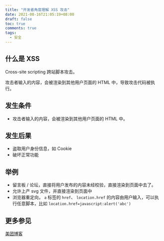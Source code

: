 ```yaml
---
title: "开发者角度理解 XSS 攻击"
date: 2021-08-16T21:05:19+08:00
draft: false
toc: true
comments: true
tags:
  - 安全
---
```


## 什么是 XSS

Cross-site scripting 跨站脚本攻击。

攻击者输入的内容，会被渲染到其他用户页面的 HTML 中，导致攻击代码被执行。

## 发生条件

* 攻击者输入的内容，会被渲染到其他用户页面的 HTML 中。

## 发生后果

* 盗取用户身份信息，如 Cookie
* 破坏正常功能

## 举例

* 留言板 / 论坛，直接将用户发布的内容未经校验，直接渲染到页面中去了。
* 允许上产 svg 文件，并直接渲染到页面中
* 浏览器重定向， `a` 标签的 `href`、 `location.href` 的内容由用户输入，可以执行任意脚本，比如 `location.href=javascript:alert('abc')`

## 更多参见

[美团博客](https://tech.meituan.com/2018/09/27/fe-security.html)
